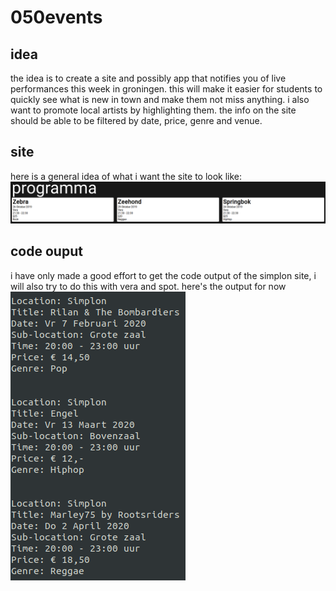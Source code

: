 # 050events

## idea
the idea is to create a site and possibly app that notifies you of live performances this week in groningen. this will make it easier for students to quickly see what is new in town and make them not miss anything. i also want to promote local artists by highlighting them. the info on the site should be able to be filtered by date, price, genre and venue.
## site
here is a general idea of what i want the site to look like: ![simple site mockup](images/site-1.png)

## code ouput
i have only made a good effort to get the code output of the simplon site, i will also try to do this with vera and spot. here's the output for now ![scraper-simplon.py output](images/output-1.png)
